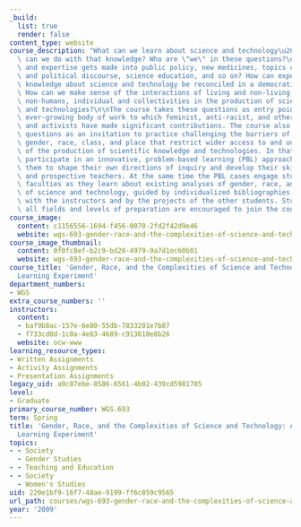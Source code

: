 ```yaml
---
_build:
  list: true
  render: false
content_type: website
course_description: "What can we learn about science and technology\u2013and what\
  \ can we do with that knowledge? Who are \"we\" in these questions?\u2013whose knowledge\
  \ and expertise gets made into public policy, new medicines, topics of cultural\
  \ and political discourse, science education, and so on? How can expertise and lay\
  \ knowledge about science and technology be reconciled in a democratic society?\
  \ How can we make sense of the interactions of living and non-living, humans and\
  \ non-humans, individual and collectivities in the production of scientific knowledge\
  \ and technologies?\n\nThe course takes these questions as entry points into an\
  \ ever-growing body of work to which feminist, anti-racist, and other critical analysts\
  \ and activists have made significant contributions. The course also takes these\
  \ questions as an invitation to practice challenging the barriers of expertise,\
  \ gender, race, class, and place that restrict wider access to and understanding\
  \ of the production of scientific knowledge and technologies. In that spirit, students\
  \ participate in an innovative, problem-based learning (PBL) approach that allows\
  \ them to shape their own directions of inquiry and develop their skills as investigators\
  \ and prospective teachers. At the same time the PBL cases engage students' critical\
  \ faculties as they learn about existing analyses of gender, race, and the complexities\
  \ of science and technology, guided by individualized bibliographies co-constructed\
  \ with the instructors and by the projects of the other students. Students from\
  \ all fields and levels of preparation are encouraged to join the course.\n"
course_image:
  content: c1156556-1694-f456-0070-2fd2f42d9e46
  website: wgs-693-gender-race-and-the-complexities-of-science-and-technology-a-problem-based-learning-experiment-spring-2009
course_image_thumbnail:
  content: 0f0fc8ef-b2c9-bd28-4979-9a7d1ec60b01
  website: wgs-693-gender-race-and-the-complexities-of-science-and-technology-a-problem-based-learning-experiment-spring-2009
course_title: 'Gender, Race, and the Complexities of Science and Technology: A Problem-Based
  Learning Experiment'
department_numbers:
- WGS
extra_course_numbers: ''
instructors:
  content:
  - baf9b8ac-157e-6e80-55db-7833201e7b87
  - f733cd0d-1c0a-4e83-4689-c913610e8b26
  website: ocw-www
learning_resource_types:
- Written Assignments
- Activity Assignments
- Presentation Assignments
legacy_uid: a9c87ebe-8586-6561-4b02-439cd5981705
level:
- Graduate
primary_course_number: WGS.693
term: Spring
title: 'Gender, Race, and the Complexities of Science and Technology: A Problem-Based
  Learning Experiment'
topics:
- - Society
  - Gender Studies
- - Teaching and Education
- - Society
  - Women's Studies
uid: 220e1bf9-16f7-48ae-9199-ff6c059c9565
url_path: courses/wgs-693-gender-race-and-the-complexities-of-science-and-technology-a-problem-based-learning-experiment-spring-2009
year: '2009'
---
```

